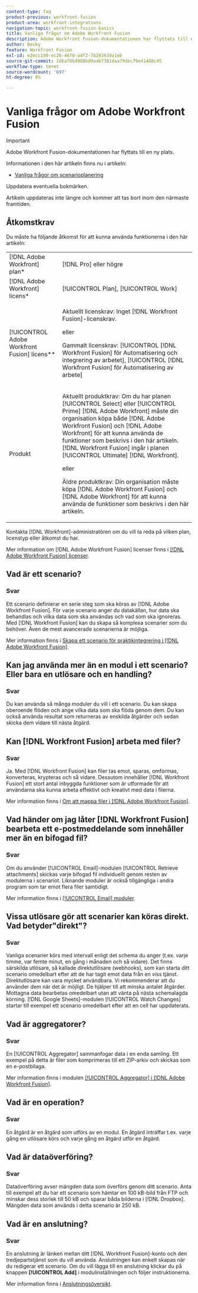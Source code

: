 ```yaml
---
content-type: faq
product-previous: workfront-fusion
product-area: workfront-integrations
navigation-topic: workfront-fusion-basics
title: Vanliga frågor om Adobe Workfront Fusion
description: Adobe Workfront Fusion-dokumentationen har flyttats till en ny plats. Den här artikeln har tagits bort, men innehåller en länk till den nya artikeln som innehåller den här funktionen.
author: Becky
feature: Workfront Fusion
exl-id: e2ecc190-ec26-46f0-a4f2-7b283639a1eb
source-git-commit: 2d6af8b4988bd9aab7381daa79dec79e41408c45
workflow-type: tm+mt
source-wordcount: '697'
ht-degree: 0%

---
```


# Vanliga frågor om Adobe Workfront Fusion

>[!IMPORTANT]
>
>Adobe Workfront Fusion-dokumentationen har flyttats till en ny plats.
>
>Informationen i den här artikeln finns nu i artikeln:
>
>* [Vanliga frågor om scenarioplanering](https://experienceleague.adobe.com/docs/workfront-fusion/using/create-scenarios/plan-a-scenario/faq.html)
>
>Uppdatera eventuella bokmärken.
>
>Artikeln uppdateras inte längre och kommer att tas bort inom den närmaste framtiden.

## Åtkomstkrav

Du måste ha följande åtkomst för att kunna använda funktionerna i den här artikeln:

<table style="table-layout:auto"> 
 <col> 
 <col> 
 <tbody> 
  <tr> 
    <td role="rowheader">[!DNL Adobe Workfront] plan*</td> 
   <td> <p>[!DNL Pro] eller högre</p> </td> 
  </tr> 
  <tr data-mc-conditions=""> 
   <td role="rowheader">[!DNL Adobe Workfront] licens*</td> 
   <td> <p>[!UICONTROL Plan], [!UICONTROL Work]</p> </td> 
  </tr> 
  <tr> 
   <td role="rowheader">[!UICONTROL Adobe Workfront Fusion] licens**</td> 
   <td>
   <p>Aktuellt licenskrav: Inget [!DNL Workfront Fusion]-licenskrav.</p>
   <p>eller</p>
   <p>Gammalt licenskrav: [!UICONTROL [!DNL Workfront Fusion] för Automatisering och integrering av arbetet], [!UICONTROL [!DNL Workfront Fusion] för Automatisering av arbete]</p>
   </td> 
  </tr> 
  <tr> 
   <td role="rowheader">Produkt</td> 
   <td>
   <p>Aktuellt produktkrav: Om du har planen [!UICONTROL Select] eller [!UICONTROL Prime] [!DNL Adobe Workfront] måste din organisation köpa både [!DNL Adobe Workfront Fusion] och [!DNL Adobe Workfront] för att kunna använda de funktioner som beskrivs i den här artikeln. [!DNL Workfront Fusion] ingår i planen [!UICONTROL Ultimate] [!DNL Workfront].</p>
   <p>eller</p>
   <p>Äldre produktkrav: Din organisation måste köpa [!DNL Adobe Workfront Fusion] och [!DNL Adobe Workfront] för att kunna använda de funktioner som beskrivs i den här artikeln.</p>
   </td> 
  </tr> 
 </tbody> 
</table>

Kontakta [!DNL Workfront]-administratören om du vill ta reda på vilken plan, licenstyp eller åtkomst du har.

Mer information om [!DNL Adobe Workfront Fusion] licenser finns i [[!DNL Adobe Workfront Fusion] licenser](../../workfront-fusion/get-started/license-automation-vs-integration.md).

## Vad är ett scenario?

### Svar

Ett scenario definierar en serie steg som ska köras av [!DNL Adobe Workfront Fusion]. För varje scenario anger du datakällan, hur data ska behandlas och vilka data som ska användas och vad som ska ignoreras. Med [!DNL Workfront Fusion] kan du skapa så komplexa scenarier som du behöver. Även de mest avancerade scenarierna är möjliga.

Mer information finns i [Skapa ett scenario för praktikintegrering i [!DNL Adobe Workfront Fusion]](../../workfront-fusion/get-started/create-a-practice-scenario.md).

## Kan jag använda mer än en modul i ett scenario? Eller bara en utlösare och en handling?

### Svar

Du kan använda så många moduler du vill i ett scenario. Du kan skapa oberoende flöden och ange vilka data som ska flöda genom dem. Du kan också använda resultat som returneras av enskilda åtgärder och sedan skicka dem vidare till nästa åtgärd.

## Kan [!DNL Workfront Fusion] arbeta med filer?

### Svar

Ja. Med [!DNL Workfront Fusion] kan filer tas emot, sparas, omformas, konverteras, krypteras och så vidare. Dessutom innehåller [!DNL Workfront Fusion] ett stort antal inbyggda funktioner som är utformade för att användarna ska kunna arbeta effektivt och kreativt med data i filerna.

Mer information finns i [Om att mappa filer i [!DNL Adobe Workfront Fusion]](../../workfront-fusion/mapping/about-mapping-files.md).

## Vad händer om jag låter [!DNL Workfront Fusion] bearbeta ett e-postmeddelande som innehåller mer än en bifogad fil?

### Svar

Om du använder [!UICONTROL Email]-modulen [!UICONTROL Retrieve attachments] skickas varje bifogad fil individuellt genom resten av modulerna i scenariot. Liknande moduler är också tillgängliga i andra program som tar emot flera filer samtidigt.

Mer information finns i [[!UICONTROL Email] moduler](../../workfront-fusion/apps-and-their-modules/email-modules.md).

## Vissa utlösare gör att scenarier kan köras direkt. Vad betyder&quot;direkt&quot;?

### Svar

Vanliga scenarier körs med intervall enligt det schema du anger (t.ex. varje timme, var femte minut, en gång i månaden och så vidare). Det finns särskilda utlösare, så kallade direktutlösare (webhooks), som kan starta ditt scenario omedelbart efter att de har tagit emot data från en viss tjänst. Direktutlösare kan vara mycket användbara. Vi rekommenderar att du använder dem när det är möjligt. De hjälper till att minska antalet åtgärder. Mottagna data bearbetas omedelbart utan att vänta på nästa schemalagda körning. [!DNL Google Sheets]-modulen [!UICONTROL Watch Changes] startar till exempel ett scenario omedelbart efter att en cell har uppdaterats.

## Vad är aggregatorer?

### Svar

En [!UICONTROL Aggregator] sammanfogar data i en enda samling. Ett exempel på detta är filer som komprimeras till ett ZIP-arkiv och skickas som en e-postbilaga.

Mer information finns i modulen [[!UICONTROL Aggregator] i  [!DNL Adobe Workfront Fusion]](../../workfront-fusion/modules/aggregator-module.md).

## Vad är en operation?

### Svar

En åtgärd är en åtgärd som utförs av en modul. En åtgärd inträffar t.ex. varje gång en utlösare körs och varje gång en åtgärd utför en åtgärd.

## Vad är dataöverföring?

### Svar

Dataöverföring avser mängden data som överförs genom ditt scenario. Anta till exempel att du har ett scenario som hämtar en 100 kB-bild från FTP och minskar dess storlek till 50 kB och sparar båda bilderna i [!DNL Dropbox]. Mängden data som används i detta scenario är 250 kB.

## Vad är en anslutning?

### Svar

En anslutning är länken mellan ditt [!DNL Workfront Fusion]-konto och den tredjepartstjänst som du vill använda. Anslutningen kan enkelt skapas när du redigerar ett scenario. Om du vill lägga till en anslutning klickar du på knappen **[!UICONTROL Add]** i modulinställningen och följer instruktionerna.

Mer information finns i [Anslutningsöversikt](../../workfront-fusion/connections/about-connecting-wf-fusion-to-app-or-service.md).
